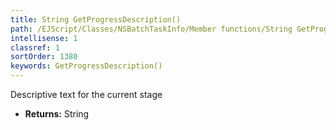 ```yaml
---
title: String GetProgressDescription()
path: /EJScript/Classes/NSBatchTaskInfo/Member functions/String GetProgressDescription()
intellisense: 1
classref: 1
sortOrder: 1380
keywords: GetProgressDescription()
---
```



Descriptive text for the current stage



* **Returns:** String


